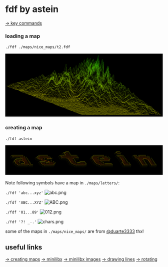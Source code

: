 # fdf by astein

[-> key commands](resources/help_on_screen.txt)

### loading a map
```
./fdf ./maps/nice_maps/t2.fdf
```
![t2.png](https://github.com/0815-alex/fdf/blob/master/img/t2.png)

### creating a map
```
./fdf astein
```
![astein.png](https://github.com/0815-alex/fdf/blob/master/img/astein.png)




Note following symbols have a map in ```./maps/letters/```:

```./fdf 'abc...xyz'```
![abc.png](https://github.com/0815-alex/fdf/blob/master/img/abc.png)

```./fdf 'ABC...XYZ'```
![ABC.png](https://github.com/0815-alex/fdf/blob/master/img/ABC.png)

```./fdf '01...89'```
![012.png](https://github.com/0815-alex/fdf/blob/master/img/012.png)

```./fdf '?! _-.'```
![chars.png](https://github.com/0815-alex/fdf/blob/master/img/chars.png)

some of the maps in ```./maps/nice_maps/``` are from [@duarte3333](https://github.com/duarte3333/FdF_Wireframe_model/tree/main/Maps) thx!

## useful links
[-> creating maps](https://patorjk.com/software/taag/#p=display&h=0&f=Doh&t=astein)
[-> minilibx](https://harm-smits.github.io/42docs/libs/minilibx/getting_started.html)
[-> minilibx images](https://aurelienbrabant.fr/blog/pixel-drawing-with-the-minilibx)
[-> drawing lines](https://en.wikipedia.org/wiki/Bresenham%27s_line_algorithm)
[-> rotating](https://en.wikipedia.org/wiki/Rotation_matrix)
